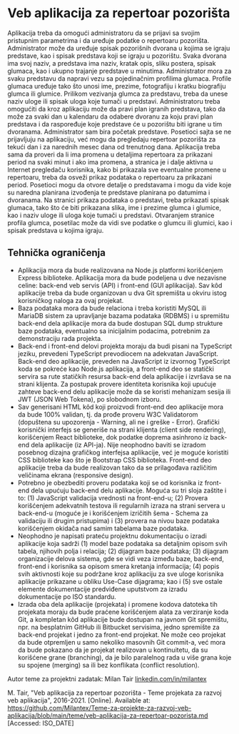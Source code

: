 # Veb aplikacija za repertoar pozorišta

Aplikacija treba da omogući administratoru da se prijavi sa svojim pristupnim parametrima i da uređuje podatke o repertoaru pozorišta. Administrator može da uređuje spisak pozorišnih dvorana u kojima se igraju predstave, kao i spisak predstava koji se igraju u pozorištu. Svaka dvorana ima svoj naziv, a predstava ima naziv, kratak opis, sliku postera, spisak glumaca, kao i ukupno trajanje predstave u minutima. Administrator mora za svaku predstavu da napravi vezu sa pojedinačnim profilima glumaca. Profile glumaca uređuje tako što unosi ime, prezime, fotografiju i kratku biografiju glumca ili glumice. Prilikom vezivanja glumca za predstavu, treba da unese naziv uloge ili spisak uloga koje tumači u predstavi. Administratoru treba omogućiti da kroz aplikaciju može da pravi plan igranih predstava, tako da može za svaki dan u kalendaru da odabere dvoranu za koju pravi plan predstava i da raspoređuje koje predstave će u pozorištu biti igrane u tim dvoranama. Administrator sam bira početak predstave. Posetioci sajta se ne prijavljuju na aplikaciju, već mogu da pregledaju repertoar pozorišta za tekući dan i za narednih mesec dana od trenutnog dana. Aplikacija treba sama da proveri da li ima promena u detaljima repertoara za prikazani period na svaki minut i ako ima promena, a stranica je i dalje aktivna u Internet pregledaču korisnika, kako bi prikazala sve eventualne promene u repertoaru, treba da osveži prikaz podataka o repertoaru za prikazani period. Posetioci mogu da otvore detalje o predstavama i mogu da vide koje su naredna planirana izvođenja te predstave planirana po datumima i dvoranama. Na stranici prikaza podataka o predstavi, treba prikazati spisak glumaca, tako što će biti prikazana slika, ime i prezime glumca i glumice, kao i naziv uloge ili uloga koje tumači u predstavi. Otvaranjem stranice profila glumca, posetilac može da vidi sve podatke o glumcu ili glumici, kao i spisak predstava u kojima igraju.

## Tehnička ograničenja

- Aplikacija mora da bude realizovana na Node.js platformi korišćenjem Express biblioteke. Aplikacija mora da bude podeljena u dve nezavisne celine: back-end veb servis (API) i front-end (GUI aplikacija). Sav kôd aplikacije treba da bude organizovan u dva Git spremišta u okviru istog korisničkog naloga za ovaj projekat.
- Baza podataka mora da bude relaciona i treba koristiti MySQL ili MariaDB sistem za upravljanje bazama podataka (RDBMS) i u spremištu back-end dela aplikacije mora da bude dostupan SQL dump strukture baze podataka, eventualno sa inicijalnim podacima, potrebnim za demonstraciju rada projekta.
- Back-end i front-end delovi projekta moraju da budi pisani na TypeScript jeziku, prevedeni TypeScript prevodiocem na adekvatan JavaScript. Back-end deo aplikacije, preveden na JavaScript iz izvornog TypeScript koda se pokreće kao Node.js aplikacija, a front-end deo se statički servira sa rute statičkih resursa back-end dela aplikacije i izvršava se na strani klijenta. Za postupak provere identiteta korisnika koji upućuje zahteve back-end delu aplikacije može da se koristi mehanizam sesija ili JWT (JSON Web Tokena), po slobodnom izboru.
- Sav generisani HTML kôd koji proizvodi front-end deo aplikacije mora da bude 100% validan, tj. da prođe proveru W3C Validatorom (dopuštena su upozorenja - Warning, ali ne i greške - Error). Grafički korisnički interfejs se generiše na strani klijenta (client side rendering), korišćenjem React biblioteke, dok podatke doprema asinhrono iz back-end dela aplikacije (iz API-ja). Nije neophodno baviti se izradom posebnog dizajna grafičkog interfejsa aplikacije, već je moguće koristiti CSS biblioteke kao što je Bootstrap CSS biblioteka. Front-end deo aplikacije treba da bude realizovan tako da se prilagođava različitim veličinama ekrana (responsive design).
- Potrebno je obezbediti proveru podataka koji se od korisnika iz front-end dela upućuju back-end delu aplikacije. Moguća su tri sloja zaštite i to: (1) JavaScript validacija vrednosti na front-end-u; (2) Provera korišćenjem adekvatnih testova ili regularnih izraza na strani servera u back-end-u (moguće je i korišćenjem izričitih šema - Schema za validaciju ili drugim pristupima) i (3) provera na nivou baze podataka korišćenjem okidača nad samim tabelama baze podataka.
- Neophodno je napisati prateću projektnu dokumentaciju o izradi aplikacije koja sadrži (1) model baze podataka sa detaljnim opisom svih tabela, njihovih polja i relacija; (2) dijagram baze podataka; (3) dijagram organizacije delova sistema, gde se vidi veza između baze, back-end, front-end i korisnika sa opisom smera kretanja informacija; (4) popis svih aktivnosti koje su podržane kroz aplikaciju za sve uloge korisnika aplikacije prikazane u obliku Use-Case dijagrama; kao i (5) sve ostale elemente dokumentacije predviđene uputstvom za izradu dokumentacije po ISO standardu.
- Izrada oba dela aplikacije (projekata) i promene kodova datoteka tih projekata moraju da bude praćene korišćenjem alata za verziranje koda Git, a kompletan kôd aplikacije bude dostupan na javnom Git spremištu, npr. na besplatnim GitHub ili Bitbucket servisima, jedno spremište za back-end projekat i jedno za front-end projekat. Ne može ceo projekat da bude otpremljen u samo nekoliko masovnih Git commit-a, već mora da bude pokazano da je projekat realizovan u kontinuitetu, da su korišćene grane (branching), da je bilo paralelnog rada u više grana koje su spojene (merging) sa ili bez konflikata (conflict resolution).

Autor teme za projektni zadatak: Milan Tair [linkedin.com/in/milantex](https://linkedin.com/in/milantex)

M. Tair, "Veb aplikacija za repertoar pozorišta - Teme projekata za razvoj veb aplikacija", 2016-2021. [Online]. Available at: https://github.com/Milantex/Teme-za-projekte-za-razvoj-veb-aplikacija/blob/main/teme/veb-aplikacija-za-repertoar-pozorista.md [Accessed: ISO_DATE]
